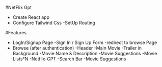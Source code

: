 #NetFlix Gpt
- Create React app
- Configure Tailwind Css
-SetUp Routing

#Features

- LogIn/Signup Page
  -Sign In / Sign Up Form
  -redirect to browse Page
- Browse (after authentication)
  -Header
  -Main Movie
    -Trailer in Background
    -Movie Name & Description
    -Movie Suggestions
        -Movie Lists*N
-Netflix-GPT
    -Search Bar
    -Movie Suggestions
